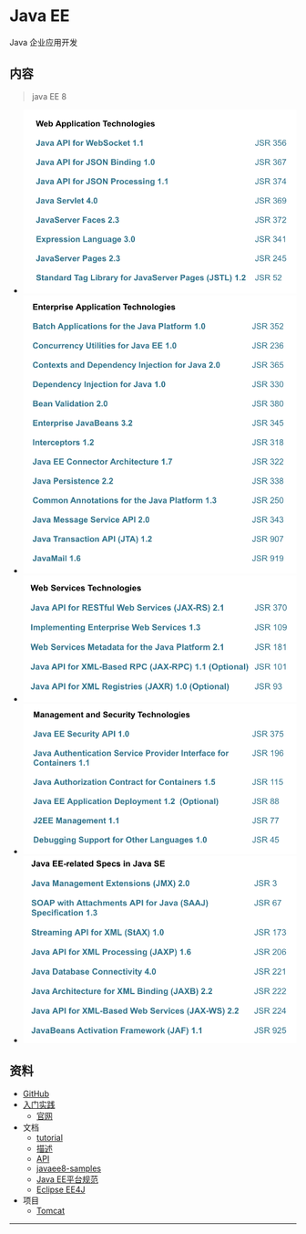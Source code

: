 #   Java EE

Java 企业应用开发

##  内容

>   java EE 8

-   ![Web Application Technologies](images/20181223-103309.png) 
-   ![Enterprise Application Technologies](images/20181223-103500.png)
-   ![Web Services Technologies](images/20181223-103612.png)
-   ![Management and Security Technologies](images/20181223-103814.png)
-   ![Java EE-related Specs in Java SE](images/20181223-103842.png)


##  资料

-   [GitHub](https://javaee.github.io/)
-   [入门实践](action/README.md)
    -   [官网](https://www.oracle.com/technetwork/java/javaee/overview/index.html)
-   文档
    -   [tutorial](https://javaee.github.io/tutorial/)
    -   [描述](https://www.oracle.com/technetwork/java/javaee/tech/index.html)
    -   [API](https://javaee.github.io/javaee-spec/javadocs/)
    -   [javaee8-samples](https://github.com/javaee-samples/javaee8-samples)
    -   [Java EE平台规范](https://github.com/javaee/javaee-spec)
    -   [Eclipse EE4J](https://projects.eclipse.org/projects/ee4j)
-   项目
    -   [Tomcat](http://tomcat.apache.org/)


----
